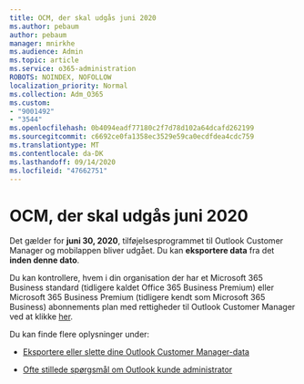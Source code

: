 ```yaml
---
title: OCM, der skal udgås juni 2020
ms.author: pebaum
author: pebaum
manager: mnirkhe
ms.audience: Admin
ms.topic: article
ms.service: o365-administration
ROBOTS: NOINDEX, NOFOLLOW
localization_priority: Normal
ms.collection: Adm_O365
ms.custom:
- "9001492"
- "3544"
ms.openlocfilehash: 0b4094eadf77180c2f7d78d102a64dcafd262199
ms.sourcegitcommit: c6692ce0fa1358ec3529e59ca0ecdfdea4cdc759
ms.translationtype: MT
ms.contentlocale: da-DK
ms.lasthandoff: 09/14/2020
ms.locfileid: "47662751"
---
```

# <a name="ocm-to-be-retired-june-2020"></a>OCM, der skal udgås juni 2020


Det gælder for **juni 30, 2020**, tilføjelsesprogrammet til Outlook Customer Manager og mobilappen bliver udgået. Du kan  **eksportere data**  fra det  **inden denne dato**.  

Du kan kontrollere, hvem i din organisation der har et Microsoft 365 Business standard (tidligere kaldet Office 365 Business Premium) eller Microsoft 365 Business Premium (tidligere kendt som Microsoft 365 Business) abonnements plan med rettigheder til Outlook Customer Manager ved at klikke [her](https://admin.microsoft.com/AdminPortal/Home?ref=/users).

Du kan finde flere oplysninger under:

- [Eksportere eller slette dine Outlook Customer Manager-data](https://support.office.com/article/1a421cb4-e8de-4b44-bfb8-710b92820439)

- [Ofte stillede spørgsmål om Outlook kunde administrator](https://support.office.com/article/88e127ca-43a1-4c9d-8d52-6ad3a80f9c32)
